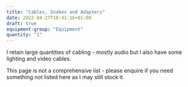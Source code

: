 ```yaml
---
title: "Cables, Snakes and Adapters"
date: 2022-04-27T10:41:16+01:00
draft: true
equipment-group: "Equipment"
quantity: "1"
---
```


I retain large quantities of cabling - mostly audio but I also have some lighting and video cables.

This page is not a comprehensive list - please enquire if you need something not listed here as I may still stock it.